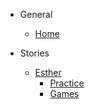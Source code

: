 <!-- _sidebar.md -->

- General
    - [Home](README.md)

- Stories
    - [Esther](stories/esther.md)
        - [Practice](extras/practice/esther.md)
        - [Games](extras/games/esther.md)